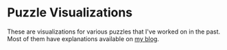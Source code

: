 # Puzzle Visualizations

These are visualizations for various puzzles that I've worked on in the past. Most of them have explanations available on [my blog](http://morganredfield.com/blog/).
